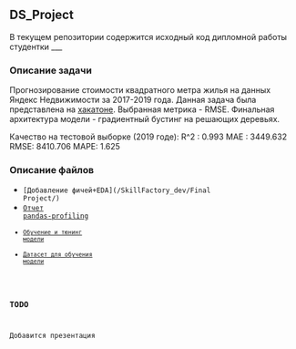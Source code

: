 ## DS_Project
В текущем репозитории содержится исходный код дипломной работы студентки ___

### Описание задачи
Прогнозирование стоимости квадратного метра жилья на данных Яндекс Недвижимости за 2017-2019 года.
Данная задача была представлена на [хакатоне](https://yandex.ru/promo/realty/hacktherealty).
Выбранная метрика - RMSE.
Финальная архитектура модели - градиентный бустинг на решающих деревьях.

Качество на тестовой выборке (2019 годе):
R^2 :  0.993
MAE : 3449.632
RMSE: 8410.706
MAPE: 1.625

### Описание файлов
* <code>[Добавление фичей+EDA](/SkillFactory_dev/Final Project/)</code>
* <code>[Отчет pandas-profiling](https://drive.google.com/file/d/1eBmG29eZfUCSaaRqIEI5vlMlEpyaxHuh/view?usp=drivesdk)
* <code>[Обучение и тюнинг модели](/Model_Pipeline.ipynb)</code>
* <code>[Датасет для обучения модели](/df_price.csv)</code>

### TODO
Добавится презентация
